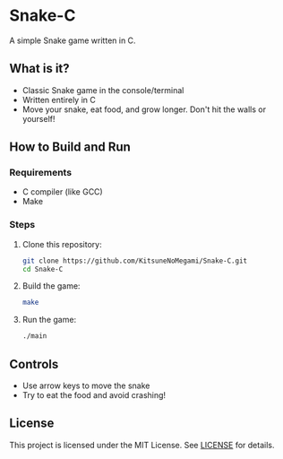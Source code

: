 # Snake-C

A simple Snake game written in C.

## What is it?

- Classic Snake game in the console/terminal
- Written entirely in C
- Move your snake, eat food, and grow longer. Don't hit the walls or yourself!

## How to Build and Run

### Requirements

- C compiler (like GCC)
- Make

### Steps

1. Clone this repository:
   ```bash
   git clone https://github.com/KitsuneNoMegami/Snake-C.git
   cd Snake-C
   ```

2. Build the game:
   ```bash
   make
   ```

3. Run the game:
   ```bash
   ./main
   ```

## Controls

- Use arrow keys to move the snake
- Try to eat the food and avoid crashing!

## License

This project is licensed under the MIT License. See [LICENSE](LICENSE) for details.
